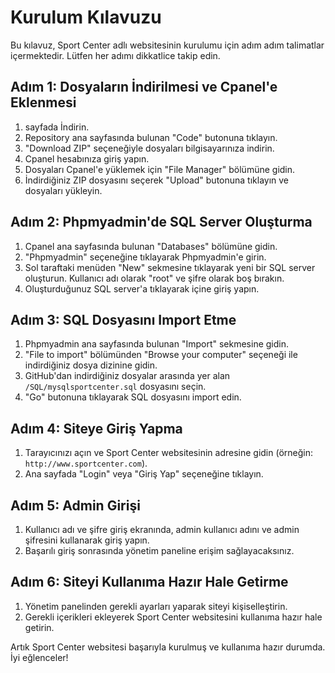 # Kurulum Kılavuzu


Bu kılavuz, Sport Center adlı websitesinin kurulumu için adım adım talimatlar içermektedir. Lütfen her adımı dikkatlice takip edin.

## Adım 1: Dosyaların İndirilmesi ve Cpanel'e Eklenmesi

1. sayfada İndirin.
2. Repository ana sayfasında bulunan "Code" butonuna tıklayın.
3. "Download ZIP" seçeneğiyle dosyaları bilgisayarınıza indirin.
4. Cpanel hesabınıza giriş yapın.
5. Dosyaları Cpanel'e yüklemek için "File Manager" bölümüne gidin.
6. İndirdiğiniz ZIP dosyasını seçerek "Upload" butonuna tıklayın ve dosyaları yükleyin.

## Adım 2: Phpmyadmin'de SQL Server Oluşturma

1. Cpanel ana sayfasında bulunan "Databases" bölümüne gidin.
2. "Phpmyadmin" seçeneğine tıklayarak Phpmyadmin'e girin.
3. Sol taraftaki menüden "New" sekmesine tıklayarak yeni bir SQL server oluşturun. Kullanıcı adı olarak "root" ve şifre olarak boş bırakın.
4. Oluşturduğunuz SQL server'a tıklayarak içine giriş yapın.

## Adım 3: SQL Dosyasını Import Etme

1. Phpmyadmin ana sayfasında bulunan "Import" sekmesine gidin.
2. "File to import" bölümünden "Browse your computer" seçeneği ile indirdiğiniz dosya dizinine gidin.
3. GitHub'dan indirdiğiniz dosyalar arasında yer alan `/SQL/mysqlsportcenter.sql` dosyasını seçin.
4. "Go" butonuna tıklayarak SQL dosyasını import edin.

## Adım 4: Siteye Giriş Yapma

1. Tarayıcınızı açın ve Sport Center websitesinin adresine gidin (örneğin: `http://www.sportcenter.com`).
2. Ana sayfada "Login" veya "Giriş Yap" seçeneğine tıklayın.

## Adım 5: Admin Girişi

1. Kullanıcı adı ve şifre giriş ekranında, admin kullanıcı adını ve admin şifresini kullanarak giriş yapın.
2. Başarılı giriş sonrasında yönetim paneline erişim sağlayacaksınız.

## Adım 6: Siteyi Kullanıma Hazır Hale Getirme

1. Yönetim panelinden gerekli ayarları yaparak siteyi kişiselleştirin.
2. Gerekli içerikleri ekleyerek Sport Center websitesini kullanıma hazır hale getirin.

Artık Sport Center websitesi başarıyla kurulmuş ve kullanıma hazır durumda. İyi eğlenceler!
